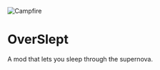 ![Campfire](https://github.com/user-attachments/assets/6e682f95-6740-4fdc-9774-8cecbe5d408c)

# OverSlept
A mod that lets you sleep through the supernova.
